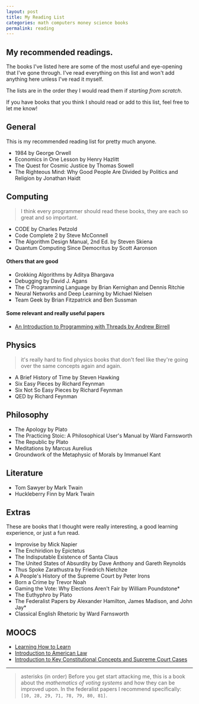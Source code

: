 ```yaml
---
layout: post
title: My Reading List
categories: math computers money science books
permalink: reading
---
```



## My recommended readings.
The books I've listed here are some of the most useful and eye-opening that I've gone through. I've read everything on this list and won't add anything here unless I've read it myself.

The lists are in the order they I would read them if *starting from scratch*.

If you have books that you think I should read or add to this list, feel free to let me know!

##  General

This is my recommended reading list for pretty much anyone.

- 1984 by George Orwell
- Economics in One Lesson by Henry Hazlitt
- The Quest for Cosmic Justice by Thomas Sowell
- The Righteous Mind: Why Good People Are Divided by Politics and Religion by Jonathan Haidt


## Computing
> I think every programmer should read these books, they are each so great and so important.

- CODE by Charles Petzold
- Code Complete 2 by Steve McConnell
- The Algorithm Design Manual, 2nd Ed. by Steven Skiena
- Quantum Computing Since Democritus by Scott Aaronson

#### Others that are good
- Grokking Algorithms by Aditya Bhargava
- Debugging by David J. Agans
- The C Programming Language by Brian Kernighan and Dennis Ritchie
- Neural Networks and Deep Learning by Michael Nielsen
- Team Geek by Brian Fitzpatrick and Ben Sussman

#### Some relevant and really useful papers
- [An Introduction to Programming with Threads by Andrew Birrell](https://s3.amazonaws.com/content.udacity-data.com/courses/ud923/references/ud923-birrell-paper.pdf)

## Physics
> it's really hard to find physics books that don't feel like they're going over the same concepts again and again.

- A Brief History of Time by Steven Hawking
- Six Easy Pieces by Richard Feynman
- Six Not So Easy Pieces by Richard Feynman
- QED by Richard Feynman


## Philosophy
- The Apology by Plato
- The Practicing Stoic: A Philosophical User's Manual by Ward Farnsworth
- The Republic by Plato
- Meditations by Marcus Aurelius
- Groundwork of the Metaphysic of Morals by Immanuel Kant


## Literature
- Tom Sawyer by Mark Twain
- Huckleberry Finn by Mark Twain

## Extras
These are books that I thought were really interesting, a good learning experience, or just a fun read.

- Improvise by Mick Napier
- The Enchiridion by Epictetus
- The Indisputable Existence of Santa Claus
- The United States of Absurdity by Dave Anthony and Gareth Reynolds
- Thus Spoke Zarathustra by Friedrich Nietchze
- A People's History of the Supreme Court by Peter Irons
- Born a Crime by Trevor Noah
- Gaming the Vote: Why Elections Aren't Fair by William Poundstone*
- The Euthyphro by Plato
- The Federalist Papers by Alexander Hamilton, James Madison, and John Jay*
- Classical English Rhetoric by Ward Farnsworth


## MOOCS
- [Learning How to Learn](https://www.coursera.org/learn/learning-how-to-learn)
- [Introduction to American Law](https://www.coursera.org/learn/american-law)
- [Introduction to Key Constitutional Concepts and Supreme Court Cases](https://www.coursera.org/learn/constitution)

---
> asterisks (in order)
> Before you get start attacking me, this is a book about the *mathematics of voting systems* and how they can be improved upon.
> In the federalist papers I recommend specifically: `[10, 28, 29, 71, 78, 79, 80, 81]`.
